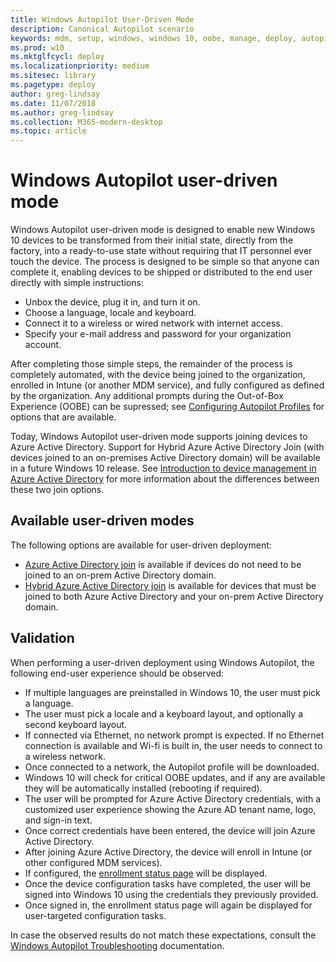 ```yaml
---
title: Windows Autopilot User-Driven Mode
description: Canonical Autopilot scenario
keywords: mdm, setup, windows, windows 10, oobe, manage, deploy, autopilot, ztd, zero-touch, partner, msfb, intune
ms.prod: w10
ms.mktglfcycl: deploy
ms.localizationpriority: medium
ms.sitesec: library
ms.pagetype: deploy
author: greg-lindsay
ms.date: 11/07/2018
ms.author: greg-lindsay
ms.collection: M365-modern-desktop
ms.topic: article
---
```



# Windows Autopilot user-driven mode

Windows Autopilot user-driven mode is designed to enable new Windows 10 devices to be transformed from their initial state, directly from the factory, into a ready-to-use state without requiring that IT personnel ever touch the device.  The process is designed to be simple so that anyone can complete it, enabling devices to be shipped or distributed to the end user directly with simple instructions:

-   Unbox the device, plug it in, and turn it on.
-   Choose a language, locale and keyboard.
-   Connect it to a wireless or wired network with internet access.
-   Specify your e-mail address and password for your organization account.

After completing those simple steps, the remainder of the process is completely automated, with the device being joined to the organization, enrolled in Intune (or another MDM service), and fully configured as defined by the organization.  Any additional prompts during the Out-of-Box Experience (OOBE) can be supressed; see [Configuring Autopilot Profiles](profiles.md) for options that are available.

Today, Windows Autopilot user-driven mode supports joining devices to Azure Active Directory.  Support for Hybrid Azure Active Directory Join (with devices joined to an on-premises Active Directory domain) will be available in a future Windows 10 release.  See [Introduction to device management in Azure Active Directory](https://docs.microsoft.com/azure/active-directory/device-management-introduction) for more information about the differences between these two join options.

## Available user-driven modes

The following options are available for user-driven deployment:

- [Azure Active Directory join](user-driven-aad.md) is available if devices do not need to be joined to an on-prem Active Directory domain.
- [Hybrid Azure Active Directory join](user-driven-hybrid.md) is available for devices that must be joined to both Azure Active Directory and your on-prem Active Directory domain.

## Validation

When performing a user-driven deployment using Windows Autopilot, the following end-user experience should be observed:

-   If multiple languages are preinstalled in Windows 10, the user must pick a language.
-   The user must pick a locale and a keyboard layout, and optionally a second keyboard layout.
-   If connected via Ethernet, no network prompt is expected.  If no Ethernet connection is available and Wi-fi is built in, the user needs to connect to a wireless network.
-   Once connected to a network, the Autopilot profile will be downloaded.
-   Windows 10 will check for critical OOBE updates, and if any are available they will be automatically installed (rebooting if required).
-   The user will be prompted for Azure Active Directory credentials, with a customized user experience showing the Azure AD tenant name, logo, and sign-in text.
-   Once correct credentials have been entered, the device will join Azure Active Directory.
-   After joining Azure Active Directory, the device will enroll in Intune (or other configured MDM services).
-   If configured, the [enrollment status page](enrollment-status.md) will be displayed.
-   Once the device configuration tasks have completed, the user will be signed into Windows 10 using the credentials they previously provided.
-   Once signed in, the enrollment status page will again be displayed for user-targeted configuration tasks.

In case the observed results do not match these expectations, consult the [Windows Autopilot Troubleshooting](troubleshooting.md) documentation.